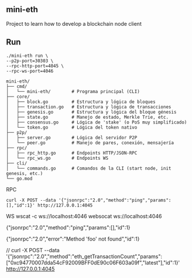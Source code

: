## mini-eth
Project to learn how to develop a blockchain node client
## Run


```shell script
./mini-eth run \
--p2p-port=30303 \
--rpc-http-port=4045 \
--rpc-ws-port=4046
```


```
mini-eth/
├── cmd/
│   └── mini-eth/        # Programa principal (CLI)
├── core/
│   ├── block.go         # Estructura y lógica de bloques
│   ├── transaction.go   # Estructura y lógica de transacciones
│   ├── genesis.go       # Estructura y lógica del bloque génesis
│   ├── state.go         # Manejo de estado, Merkle Trie, etc.
│   ├── consensus.go     # Lógica de 'stake' (o PoS muy simplificado)
│   └── token.go         # Lógica del token nativo
├── p2p/
│   ├── server.go        # Lógica del servidor P2P
│   └── peer.go          # Manejo de pares, conexión, mensajería
├── rpc/
│   ├── rpc_http.go      # Endpoints HTTP/JSON-RPC
│   └── rpc_ws.go        # Endpoints WS
├── cli/
│   └── commands.go      # Comandos de la CLI (start node, init genesis, etc.)
└── go.mod
```
RPC

    curl -X POST --data '{"jsonrpc":"2.0","method":"ping","params":[],"id":1}' http://127.0.0.1:4045
WS
    wscat -c ws://localhost:4046
    websocat  ws://localhost:4046

{"jsonrpc":"2.0","method":"ping","params":[],"id":1}

{"jsonrpc":"2.0","error":"Method 'foo' not found","id":1}

//
curl -X POST --data '{"jsonrpc":"2.0","method":"eth_getTransactionCount","params":["0xc94770007dda54cF92009BFF0dE90c06F603a09f","latest"],"id":1}' http://127.0.0.1:4045